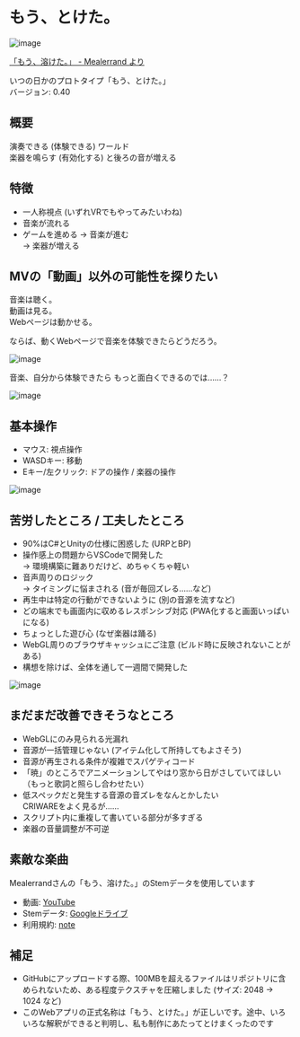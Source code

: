 # もう、とけた。

![image](https://github.com/user-attachments/assets/ae3b6502-6a32-4c28-ba15-67cd7895b2df)


[「もう、溶けた。」 - Mealerrand より](https://www.youtube.com/watch?v=GRR_35gxZho)  

いつの日かのプロトタイプ「もう、とけた。」  
バージョン: 0.40  


## 概要
演奏できる (体験できる) ワールド  
楽器を鳴らす (有効化する) と後ろの音が増える  


## 特徴
- 一人称視点 (いずれVRでもやってみたいわね)
- 音楽が流れる
- ゲームを進める
  → 音楽が進む  
  → 楽器が増える  


## MVの「動画」以外の可能性を探りたい

音楽は聴く。  
動画は見る。  
Webページは動かせる。  

ならば、動くWebページで音楽を体験できたらどうだろう。  

![image](https://github.com/user-attachments/assets/07a88584-41e9-48a2-8b5a-512e779c148a)

音楽、自分から体験できたら もっと面白くできるのでは……？  

![image](https://github.com/user-attachments/assets/a5de3eb2-fa15-4d5c-9127-357a9d40d17f)


## 基本操作

- マウス: 視点操作
- WASDキー: 移動
- Eキー/左クリック: ドアの操作 / 楽器の操作

![image](https://github.com/user-attachments/assets/7234b279-1471-412c-9f66-035c6de10c19)


## 苦労したところ / 工夫したところ

- 90%はC#とUnityの仕様に困惑した (URPとBP)
- 操作感上の問題からVSCodeで開発した  
  → 環境構築に難ありだけど、めちゃくちゃ軽い
- 音声周りのロジック  
  → タイミングに悩まされる (音が毎回ズレる……など)
- 再生中は特定の行動ができないように (別の音源を流すなど)
- どの端末でも画面内に収めるレスポンシブ対応 (PWA化すると画面いっぱいになる)
- ちょっとした遊び心 (なぜ楽器は踊る)
- WebGL周りのブラウザキャッシュにご注意 (ビルド時に反映されないことがある)
- 構想を除けば、全体を通して一週間で開発した

![image](https://github.com/user-attachments/assets/b6e052d0-f050-4ebe-889d-f775ba6d7ad9)


## まだまだ改善できそうなところ

- WebGLにのみ見られる光漏れ
- 音源が一括管理じゃない (アイテム化して所持してもよさそう)
- 音源が再生される条件が複雑でスパゲティコード
- 「暁」のところでアニメーションしてやはり窓から日がさしていてほしい （もっと歌詞と照らし合わせたい）
- 低スペックだと発生する音源の音ズレをなんとかしたい  
  CRIWAREをよく見るが……
- スクリプト内に重複して書いている部分が多すぎる
- 楽器の音量調整が不可逆


## 素敵な楽曲

Mealerrandさんの「もう、溶けた。」のStemデータを使用しています 
- 動画: [YouTube](https://www.youtube.com/watch?v=GRR_35gxZho)
- Stemデータ: [Googleドライブ](https://drive.google.com/drive/folders/14QbLbf7RW3Z2zGTVb-rcptAd8ss-zQlq)
- 利用規約: [note](https://note.com/mealerrand/n/nfd1f698e81bc)

## 補足
- GitHubにアップロードする際、100MBを超えるファイルはリポジトリに含められないため、ある程度テクスチャを圧縮しました (サイズ: 2048 → 1024 など)
- このWebアプリの正式名称は「もう、とけた。」が正しいです。途中、いろいろな解釈ができると判明し、私も制作にあたってとけまくったのです
